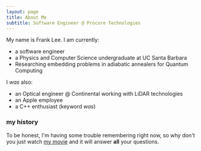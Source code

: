 ```yaml
---
layout: page
title: About Me
subtitle: Software Engineer @ Procore Technologies
---
```


My name is Frank Lee. I am currently:

- a software engineer
- a Physics and Computer Science undergraduate at UC Santa Barbara
- Researching embedding problems in adiabatic annealers for Quantum Computing

I *was* also:

- an Optical engineer @ Continental working with LiDAR technologies 
- an Apple employee
- a C++ enthusiast (keyword *was*)

### my history

To be honest, I'm having some trouble remembering right now, so why don't you just watch [my movie](http://en.wikipedia.org/wiki/The_Princess_Bride_%28film%29) and it will answer **all** your questions.
